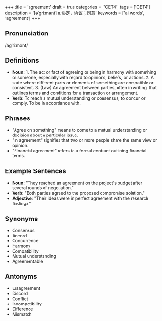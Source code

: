 +++
title = 'agreement'
draft = true
categories = ['CET4']
tags = ['CET4']
description = '[əˈgriːmənt] n.协定，协议；同意'
keywords = ['ai words', 'agreement']
+++

## Pronunciation
/agˈriːmənt/

## Definitions
- **Noun**: 1. The act or fact of agreeing or being in harmony with something or someone, especially with regard to opinions, beliefs, or actions. 2. A state where different parts or elements of something are compatible or consistent. 3. (Law) An agreement between parties, often in writing, that outlines terms and conditions for a transaction or arrangement.
- **Verb**: To reach a mutual understanding or consensus; to concur or comply. To be in accordance with.

## Phrases
- "Agree on something" means to come to a mutual understanding or decision about a particular issue.
- "In agreement" signifies that two or more people share the same view or opinion.
- "Financial agreement" refers to a formal contract outlining financial terms.

## Example Sentences
- **Noun**: "They reached an agreement on the project's budget after several rounds of negotiation."
- **Verb**: "Both parties agreed to the proposed compromise solution."
- **Adjective**: "Their ideas were in perfect agreement with the research findings."

## Synonyms
- Consensus
- Accord
- Concurrence
- Harmony
- Compatibility
- Mutual understanding
- Agreementable

## Antonyms
- Disagreement
- Discord
- Conflict
- Incompatibility
- Difference
- Mismatch

